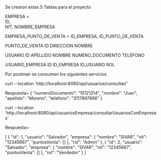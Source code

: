 Se crearon estas 5 Tablas para el proyecto

EMPRESA =  
 ID,  
 NIT, 
 NOMBRE_EMPRESA   

EMPRESA_PUNTO_DE_VENTA =
 ID_EMPRESA, 
 ID_PUNTO_DE_VENTA  

PUNTO_DE_VENTA
 ID
 DIRECCION
 NOMBRE  

USUARIO
 ID
 APELLIDO
 NOMBRE
 NUMERO_DOCUMENTO
 TELEFONO    

USUARIO_EMPRESA
 ID
 ID_EMPRESA
 ID_USUARIO 
 ROL  
 

Por postman se consumen los siguientes servicios

curl --location 'http://localhost:8080/api/usuarios/consultar/'

Respuesta= 
{
    "numeroDocumento": "10121314",
    "nombre": "Juan",
    "apellido": "Moreno",
    "telefono": "3117897898"
}

curl --location 'http://localhost:8080/api/usuariosEmpresa/consultarUsuariosConEmpresas'

Respuesta= 

[
    {
        "id": 1,
        "usuario": "Salvador",
        "empresa": {
            "nombre": "SIVAR",
            "nit": "12345667",
            "puntosVenta": []
        },
        "rol": "Admin"
    },
    {
        "id": 2,
        "usuario": "Salvador",
        "empresa": {
            "nombre": "SIVAR",
            "nit": "12345667",
            "puntosVenta": []
        },
        "rol": "Vendedor"
    }
]
